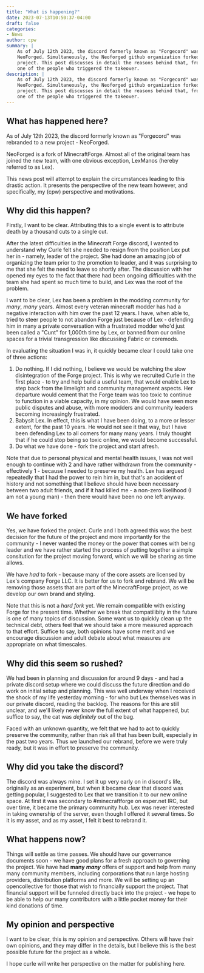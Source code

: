 ```yaml
---
title: "What is happening?"
date: 2023-07-13T10:50:37-04:00
draft: false
categories:
- News
author: cpw
summary: |
    As of July 12th 2023, the discord formerly known as "Forgecord" was rebranded to a new project -
    NeoForged. Simultaneously, the Neoforged github organization forked the original Minecraft Forge
    project. This post discusses in detail the reasons behind that, from the point of view of cpw -
    one of the people who triggered the takeover.
description: |
    As of July 12th 2023, the discord formerly known as "Forgecord" was rebranded to a new project -
    NeoForged. Simultaneously, the Neoforged github organization forked the original Minecraft Forge
    project. This post discusses in detail the reasons behind that, from the point of view of cpw -
    one of the people who triggered the takeover.
---
```

## What has happened here?

As of July 12th 2023, the discord formerly known as "Forgecord" was rebranded to a new project - NeoForged.

NeoForged is a fork of MinecraftForge. Almost all of the original team has joined the new team, with one 
obvious exception, LexManos (hereby referred to as Lex).

This news post will attempt to explain the circumstances leading to this drastic action. It presents the 
perspective of the new team however, and specifically, my (cpw) perspective and motivations.

## Why did this happen?

Firstly, I want to be clear. Attributing this to a single event is to attribute death by a thousand cuts to a
single cut.

After the latest difficulties in the Minecraft Forge discord, I wanted to understand why Curle felt she needed
to resign from the position Lex put her in - namely, leader of the project. She had done an amazing job of
organizing the team prior to the promotion to leader, and it was surprising to me that she felt the need to
leave so shortly after. The discussion with her opened my eyes to the fact that there had been ongoing 
difficulties with the team she had spent so much time to build, and Lex was the root of the problem.

I want to be clear, Lex has been a problem in the modding community for _many_, _many_ years. Almost every 
veteran minecraft modder has had a negative interaction with him over the past 12 years. I have, when able to,
tried to steer people to not abandon Forge just because of Lex - defending him in many a private
conversation with a frustrated modder who'd just been called a "Cunt" for 1,000th time by Lex, or banned from 
our online spaces for a trivial transgression like discussing Fabric or coremods.

In evaluating the situation I was in, it quickly became clear I could take one of three actions:
1. Do nothing. If I did nothing, I believe we would be watching the slow disintegration of the Forge project. 
This is why we recruited Curle in the first place - to try and help build a useful team, that would enable Lex to 
step back from the limelight and community management aspects. Her departure would cement that the Forge team
was too toxic to continue to function in a viable capacity, in my opinion. We would have seen more public 
disputes and abuse, with more modders and community leaders becoming increasingly frustrated.
2. Babysit Lex. In effect, this is what I have been doing, to a more or lesser extent, for the past 10 years. He 
would not see it that way, but I have been defending Lex to all comers for many many years. I truly thought that
if he could stop being so toxic online, we would become successful.
3. Do what we have done - fork the project and start afresh. 

Note that due to personal physical and mental health issues, I was not well enough to continue with 2 and
have rather withdrawn from the community - effectively 1 - because I needed to preserve my health. Lex has argued
repeatedly that I had the power to rein him in, but that's an accident of history and not something that I believe
should have been necessary between two adult friends, and if it had killed me - a non-zero likelihood (I am not a 
young man) - then there would have been no one left anyway.

## We have forked

Yes, we have forked the project. Curle and I both agreed this was the best decision for the future of the project and
more importantly for the community - I never wanted the money or the power that comes with being leader and we
have rather started the process of putting together a simple consitution for the project moving forward, which
we will be sharing as time allows.

We have _had_ to fork - because many of the core assets are licensed by Lex's company Forge LLC. It is better for
us to fork and rebrand. We will be removing those assets that are part of the MinecraftForge project, as we develop
our own brand and styling.

Note that this is not a _hard fork_ yet. We remain compatible with existing Forge for the present time. Whether we break that
compatilibity in the future is one of many topics of discussion. Some want us to quickly clean up the technical debt,
others feel that we should take a more measured approach to that effort. Suffice to say, both opinions have some merit
and we encourage discussion and adult debate about what measures are appropriate on what timescales.

## Why did this seem so rushed?

We had been in planning and discussion for around 9 days - and had a private discord setup where we could discuss the
future direction and do work on initial setup and planning. This was well underway when I received the shock of my life
yesterday morning - for who but Lex themselves was in our private discord, reading the backlog. The reasons for this
are still unclear, and we'll likely never know the full extent of what happened, but suffice to say, the cat was 
_definitely_ out of the bag.

Faced with an unknown quantity, we felt that we had to act to quickly preserve the community, rather than risk all that
has been built, especially in the past two years. Thus we launched our rebrand, before we were truly ready, but it was in
effort to preserve the community.

## Why did you take the discord?

The discord was always mine. I set it up very early on in discord's life, originally as an experiment, but when it 
became clear that discord was getting popular, I suggested to Lex that we transition it to our new online space. At first
it was secondary to #minecraftforge on esper.net IRC, but over time, it became the primary community hub. Lex was never 
interested in taking ownership of the server, even though I offered it several times. So it is my asset, and as my 
asset, I felt it best to rebrand it.

## What happens now?

Things will settle as time passes. We should have our governance documents soon - we have good plans for a fresh approach
to governing the project. We have had **many** **_many_** offers of support and help from many many community members,
including corporations that run large hosting providers, distribution platforms and more. We will be setting up an
opencollective for those that wish to financially support the project. That financial support will be funneled directly 
back into the project - we hope to be able to help our many contributors with a little pocket money for their kind 
donations of time.

## My opinion and perspective
I want to be clear, this is my opinion and perspective. Others will have their own opinions, and they may differ in the 
details, but I believe this is the best possible future for the project as a whole.

I hope curle will write her perspective on the matter for publishing here.